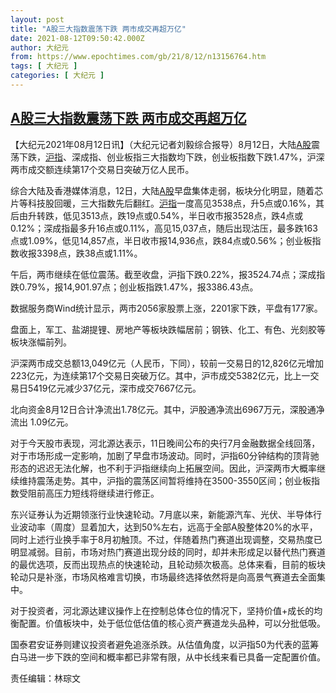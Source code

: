 ```yaml
---
layout: post
title: "A股三大指数震荡下跌 两市成交再超万亿"
date: 2021-08-12T09:50:42.000Z
author: 大纪元
from: https://www.epochtimes.com/gb/21/8/12/n13156764.htm
tags: [ 大纪元 ]
categories: [ 大纪元 ]
---
```

<!--1628761842000-->
[A股三大指数震荡下跌 两市成交再超万亿](https://www.epochtimes.com/gb/21/8/12/n13156764.htm)
------

<div>
<p>【大纪元2021年08月12日讯】（大纪元记者刘毅综合报导）8月12日，大陆<a href="https://www.epochtimes.com/gb/tag/a%E8%82%A1.html">A股</a>震荡下跌，<a href="https://www.epochtimes.com/gb/tag/%E6%B2%AA%E6%8C%87.html">沪指</a>、深成指、创业板指三大指数均下跌，创业板指数下跌1.47%，沪深两市成交额连续第17个交易日突破万亿人民币。</p><p>综合大陆及香港媒体消息，12日，大陆<a href="https://www.epochtimes.com/gb/tag/a%E8%82%A1.html">A股</a>早盘集体走弱，板块分化明显，随着芯片等科技股回暖，三大指数先后翻红。<a href="https://www.epochtimes.com/gb/tag/%E6%B2%AA%E6%8C%87.html">沪指</a>一度高见3538点，升5点或0.16%，其后由升转跌，低见3513点，跌19点或0.54%，半日收市报3528点，跌4点或0.12%；深成指最多升16点或0.11%，高见15,037点，随后出现沽压，最多跌163点或1.09%，低见14,857点，半日收市报14,936点，跌84点或0.56%；创业板指数收报3398点，跌38点或1.11%。</p><p>午后，两市继续在低位震荡。截至收盘，沪指下跌0.22%，报3524.74点；深成指跌0.79%，报14,901.97点；创业板指跌1.47%，报3386.43点。</p><p>数据服务商Wind统计显示，两市2056家股票上涨，2201家下跌，平盘有177家。</p><p>盘面上，军工、盐湖提锂、房地产等板块跌幅居前；钢铁、化工、有色、光刻胶等板块涨幅前列。</p><p>沪深两市成交总额13,049亿元（人民币，下同），较前一交易日的12,826亿元增加223亿元，为连续第17个交易日突破万亿。其中，沪市成交5382亿元，比上一交易日5419亿元减少37亿元，深市成交7667亿元。</p><p>北向资金8月12日合计净流出1.78亿元。其中，沪股通净流出6967万元，深股通净流出 1.09亿元。</p><p>对于今天股市表现，河北源达表示，11日晚间公布的央行7月金融数据全线回落，对于市场形成一定影响，加剧了早盘市场波动。同时，沪指60分钟结构的顶背驰形态的迟迟无法化解，也不利于沪指继续向上拓展空间。因此，沪深两市大概率继续维持震荡走势。其中，沪指的震荡区间暂将维持在3500-3550区间；创业板指数受阻前高压力短线将继续进行修正。</p><p>东兴证券认为近期领涨行业快速轮动。7月底以来，新能源汽车、光伏、半导体行业波动率（周度）显着加大，达到50%左右，远高于全部A股整体20%的水平，同时上述行业换手率于8月初触顶。不过，伴随着热门赛道出现调整，交易热度已明显减弱。目前，市场对热门赛道出现分歧的同时，却并未形成足以替代热门赛道的最优选项，反而出现热点的快速轮动，且轮动频次极高。总体来看，目前的板块轮动只是补涨，市场风格难言切换，市场最终选择依然将是向高景气赛道去全面集中。</p><p>对于投资者，河北源达建议操作上在控制总体仓位的情况下，坚持价值+成长的均衡配置。价值板块中，处于低位低估值的核心资产赛道龙头品种，可以分批低吸。</p><p>国泰君安证券则建议投资者避免追涨杀跌。从估值角度，以沪指50为代表的蓝筹白马进一步下跌的空间和概率都已非常有限，从中长线来看已具备一定配置价值。</p><p>责任编辑：林琮文</p>
</div>
